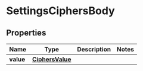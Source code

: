 # SettingsCiphersBody

## Properties
Name | Type | Description | Notes
------------ | ------------- | ------------- | -------------
**value** | [**CiphersValue**](CiphersValue.md) |  | 
